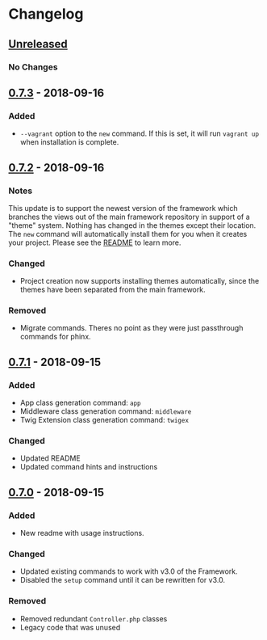 # Changelog

## [Unreleased]
### No Changes

## [0.7.3] - 2018-09-16
### Added
- `--vagrant` option to the `new` command.  If this is set, it will run `vagrant up` when installation is complete.

## [0.7.2] - 2018-09-16
### Notes
This update is to support the newest version of the framework which branches the views out of the main framework repository in support of a "theme" system.  Nothing has changed in the themes except their location.  The `new` command will automatically install them for you when it creates your project.  Please see the [README](https://github.com/dappur/dapp#new) to learn more.

### Changed
- Project creation now supports installing themes automatically, since the themes have been separated from the main framework.

### Removed
- Migrate commands.  Theres no point as they were just passthrough commands for phinx.

## [0.7.1] - 2018-09-15
### Added
- App class generation command: `app`
- Middleware class generation command: `middleware`
- Twig Extension class generation command: `twigex`

### Changed
- Updated README
- Updated command hints and instructions

## [0.7.0] - 2018-09-15
### Added
- New readme with usage instructions.

### Changed
- Updated existing commands to work with v3.0 of the Framework.
- Disabled the `setup` command until it can be rewritten for v3.0.

### Removed
- Removed redundant `Controller.php` classes
- Legacy code that was unused


[Unreleased]: https://github.com/dappur/dapp/compare/v0.7.3...HEAD
[0.7.3]: https://github.com/dappur/dapp/compare/v0.7.2...v0.7.3
[0.7.2]: https://github.com/dappur/dapp/compare/v0.7.1...v0.7.2
[0.7.1]: https://github.com/dappur/dapp/compare/v0.7.0...v0.7.1
[0.7.0]: https://github.com/dappur/dapp/tree/v0.7.0